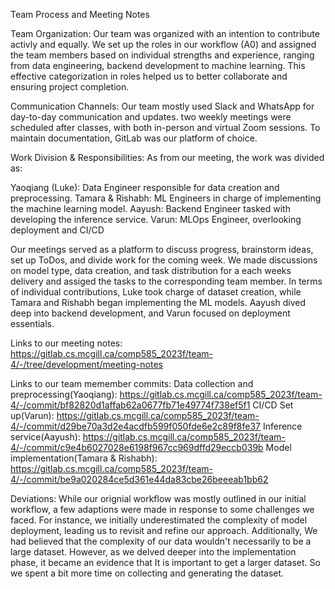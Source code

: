 Team Process and Meeting Notes

Team Organization:
Our team was organized with an intention to contribute activly and equally. We set up the roles in our workflow (A0) and  assigned the team members based on individual strengths and experience, ranging from data engineering, backend development to machine learning. This effective categorization in roles helped us to better collaborate and ensuring project completion.

Communication Channels:
Our team mostly used Slack and WhatsApp for day-to-day communication and updates. two weekly meetings were scheduled after classes, with both in-person and virtual Zoom sessions. To maintain documentation, GitLab was our platform of choice.

Work Division & Responsibilities:
As from our meeting, the work was divided as:

Yaoqiang (Luke): Data Engineer responsible for data creation and preprocessing.
Tamara & Rishabh: ML Engineers in charge of implementing the machine learning model.
Aayush: Backend Engineer tasked with developing the inference service.
Varun: MLOps Engineer, overlooking deployment and CI/CD

Our meetings served as a platform to discuss progress, brainstorm ideas, set up ToDos, and divide work for the coming week. We made discussions on model type, data creation, and task distribution for a each weeks delivery and assiged the tasks to the corresponding team member. In terms of individual contributions, Luke took charge of dataset creation, while Tamara and Rishabh began implementing the ML models. Aayush dived deep into backend development, and Varun focused on deployment essentials.

Links to our meeting notes:
https://gitlab.cs.mcgill.ca/comp585_2023f/team-4/-/tree/development/meeting-notes

Links to our team memember commits:
Data collection and preprocessing(Yaoqiang):
https://gitlab.cs.mcgill.ca/comp585_2023f/team-4/-/commit/bf82820d1affab62a0677fb71e49774f738ef5f1
CI/CD Set up(Varun):
https://gitlab.cs.mcgill.ca/comp585_2023f/team-4/-/commit/d29be70a3d2e4acdfb599f050fde6e2c89f8fe37
Inference service(Aayush):
https://gitlab.cs.mcgill.ca/comp585_2023f/team-4/-/commit/c9e4b6027028e6198f967cc969dffd29eccb039b
Model implementation(Tamara & Rishabh):
https://gitlab.cs.mcgill.ca/comp585_2023f/team-4/-/commit/be9a020284ce5d361e44da83cbe26beeeab1bb62

Deviations:
While our orignial workflow was mostly outlined in our initial workflow, a few adaptions were made in response to some challenges we faced. For instance, we initially underestimated the complexity of model deployment, leading us to revisit and refine our approach. Additionally, We had believed that the complexity of our data wouldn't necessarily to be a large dataset. However, as we delved deeper into the implementation phase, it became an evidence that It is important to get a larger dataset. So we spent a bit more time on collecting and generating the dataset.